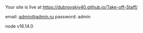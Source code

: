 Your site is live at https://dubrovskiy40.github.io/Take-off-Staff/

email: admin@admin.ru
password: admin

node v16.14.0

